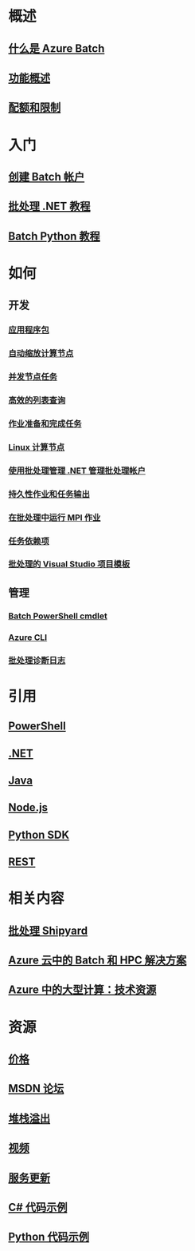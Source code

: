 # 概述
## [什么是 Azure Batch](./batch-technical-overview.md)
## [功能概述](./batch-api-basics.md)
## [配额和限制](./batch-quota-limit.md)
# 入门
## [创建 Batch 帐户](./batch-account-create-portal.md)
## [批处理 .NET 教程](./batch-dotnet-get-started.md)
## [Batch Python 教程](./batch-python-tutorial.md)
# 如何
## 开发
### [应用程序包](./batch-application-packages.md)
### [自动缩放计算节点](./batch-automatic-scaling.md)
### [并发节点任务](./batch-parallel-node-tasks.md)
### [高效的列表查询](./batch-efficient-list-queries.md)
### [作业准备和完成任务](./batch-job-prep-release.md)
### [Linux 计算节点](./batch-linux-nodes.md)
### [使用批处理管理 .NET 管理批处理帐户](./batch-management-dotnet.md)
### [持久性作业和任务输出](./batch-task-output.md)
### [在批处理中运行 MPI 作业](./batch-mpi.md)
### [任务依赖项](./batch-task-dependencies.md)
### [批处理的 Visual Studio 项目模板](./batch-visual-studio-templates.md)
## 管理
### [Batch PowerShell cmdlet](./batch-powershell-cmdlets-get-started.md)
### [Azure CLI](./batch-cli-get-started.md)
### [批处理诊断日志](./batch-diagnostics.md)

# 引用
## [PowerShell](/powershell/resourcemanager/azurerm.batch/v2.3.0/azurerm.batch)
## [.NET](/dotnet/api/microsoft.azure.batch)
## [Java](/java/api/com.microsoft.azure.batch)
## [Node.js](http://azure.github.io/azure-sdk-for-node/azure-batch/latest)
## [Python SDK](http://azure-sdk-for-python.readthedocs.io/en/latest/ref/azure.batch)
## [REST](/rest/api/batchservice)

# 相关内容
## [批处理 Shipyard](https://github.com/Azure/batch-shipyard)
## [Azure 云中的 Batch 和 HPC 解决方案](./batch-hpc-solutions.md)
## [Azure 中的大型计算：技术资源](./big-compute-resources.md)

# 资源
## [价格](https://azure.microsoft.com/pricing/details/batch/)
## [MSDN 论坛](https://social.msdn.microsoft.com/Forums/en-us/home?forum=azurebatch)
## [堆栈溢出](http://stackoverflow.com/questions/tagged/azure-batch)
## [视频](https://azure.microsoft.com/documentation/videos/index/?services=batch)
## [服务更新](https://azure.microsoft.com/updates/?product=batch&updatetype=&platform=)
## [C# 代码示例](https://github.com/Azure/azure-batch-samples/tree/master/CSharp/)
## [Python 代码示例](https://github.com/Azure/azure-batch-samples/tree/master/Python/Batch)
